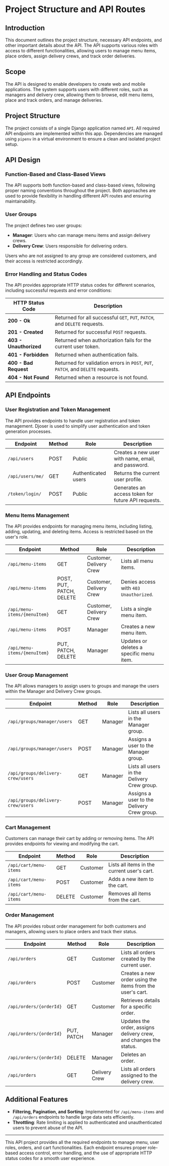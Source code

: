 # Project Structure and API Routes

## Introduction
This document outlines the project structure, necessary API endpoints, and other important details about the API. The API supports various roles with access to different functionalities, allowing users to manage menu items, place orders, assign delivery crews, and track order deliveries.

## Scope
The API is designed to enable developers to create web and mobile applications. The system supports users with different roles, such as managers and delivery crew, allowing them to browse, edit menu items, place and track orders, and manage deliveries.

## Project Structure
The project consists of a single Django application named `API`. All required API endpoints are implemented within this app. Dependencies are managed using `pipenv` in a virtual environment to ensure a clean and isolated project setup.

## API Design

### Function-Based and Class-Based Views
The API supports both function-based and class-based views, following proper naming conventions throughout the project. Both approaches are used to provide flexibility in handling different API routes and ensuring maintainability.

### User Groups
The project defines two user groups:
- **Manager**: Users who can manage menu items and assign delivery crews.
- **Delivery Crew**: Users responsible for delivering orders.

Users who are not assigned to any group are considered customers, and their access is restricted accordingly.

### Error Handling and Status Codes
The API provides appropriate HTTP status codes for different scenarios, including successful requests and error conditions:

| HTTP Status Code      | Description                                      |
| --------------------- | ------------------------------------------------ |
| **200 - Ok**          | Returned for all successful `GET`, `PUT`, `PATCH`, and `DELETE` requests. |
| **201 - Created**     | Returned for successful `POST` requests.          |
| **403 - Unauthorized**| Returned when authorization fails for the current user token. |
| **401 - Forbidden**   | Returned when authentication fails.              |
| **400 - Bad Request** | Returned for validation errors in `POST`, `PUT`, `PATCH`, and `DELETE` requests. |
| **404 - Not Found**   | Returned when a resource is not found.            |

## API Endpoints

### User Registration and Token Management
The API provides endpoints to handle user registration and token management. Djoser is used to simplify user authentication and token generation processes.

| Endpoint                | Method | Role                        | Description                                      |
| ----------------------- | ------ | --------------------------- | ------------------------------------------------ |
| `/api/users`            | POST   | Public                      | Creates a new user with name, email, and password. |
| `/api/users/me/`        | GET    | Authenticated users          | Returns the current user profile.                |
| `/token/login/`         | POST   | Public                      | Generates an access token for future API requests. |

### Menu Items Management
The API provides endpoints for managing menu items, including listing, adding, updating, and deleting items. Access is restricted based on the user's role.

| Endpoint                          | Method | Role                  | Description                                      |
| ---------------------------------- | ------ | --------------------- | ------------------------------------------------ |
| `/api/menu-items`                 | GET    | Customer, Delivery Crew | Lists all menu items.                            |
| `/api/menu-items`                 | POST, PUT, PATCH, DELETE | Customer, Delivery Crew | Denies access with `403 Unauthorized`. |
| `/api/menu-items/{menuItem}`      | GET    | Customer, Delivery Crew | Lists a single menu item.                        |
| `/api/menu-items`                 | POST   | Manager               | Creates a new menu item.                         |
| `/api/menu-items/{menuItem}`      | PUT, PATCH, DELETE | Manager | Updates or deletes a specific menu item.         |

### User Group Management
The API allows managers to assign users to groups and manage the users within the Manager and Delivery Crew groups.

| Endpoint                               | Method | Role       | Description                                      |
| -------------------------------------- | ------ | ----------| ------------------------------------------------ |
| `/api/groups/manager/users`            | GET    | Manager   | Lists all users in the Manager group.            |
| `/api/groups/manager/users`            | POST   | Manager   | Assigns a user to the Manager group.             |
| `/api/groups/delivery-crew/users`      | GET    | Manager   | Lists all users in the Delivery Crew group.      |
| `/api/groups/delivery-crew/users`      | POST   | Manager   | Assigns a user to the Delivery Crew group.       |

### Cart Management
Customers can manage their cart by adding or removing items. The API provides endpoints for viewing and modifying the cart.

| Endpoint                          | Method | Role       | Description                                      |
| ---------------------------------- | ------ | ----------| ------------------------------------------------ |
| `/api/cart/menu-items`            | GET    | Customer   | Lists all items in the current user's cart.      |
| `/api/cart/menu-items`            | POST   | Customer   | Adds a new item to the cart.                     |
| `/api/cart/menu-items`            | DELETE | Customer   | Removes all items from the cart.                 |

### Order Management
The API provides robust order management for both customers and managers, allowing users to place orders and track their status.

| Endpoint                          | Method | Role       | Description                                      |
| ---------------------------------- | ------ | ----------| ------------------------------------------------ |
| `/api/orders`                     | GET    | Customer   | Lists all orders created by the current user.    |
| `/api/orders`                     | POST   | Customer   | Creates a new order using the items from the user's cart. |
| `/api/orders/{orderId}`           | GET    | Customer   | Retrieves details for a specific order.          |
| `/api/orders/{orderId}`           | PUT, PATCH | Manager | Updates the order, assigns delivery crew, and changes the status. |
| `/api/orders/{orderId}`           | DELETE | Manager   | Deletes an order.                                |
| `/api/orders`                     | GET    | Delivery Crew | Lists all orders assigned to the delivery crew.  |

## Additional Features
- **Filtering, Pagination, and Sorting**: Implemented for `/api/menu-items` and `/api/orders` endpoints to handle large data sets efficiently.
- **Throttling**: Rate limiting is applied to authenticated and unauthenticated users to prevent abuse of the API.

---

This API project provides all the required endpoints to manage menu, user roles, orders, and cart functionalities. Each endpoint ensures proper role-based access control, error handling, and the use of appropriate HTTP status codes for a smooth user experience.
